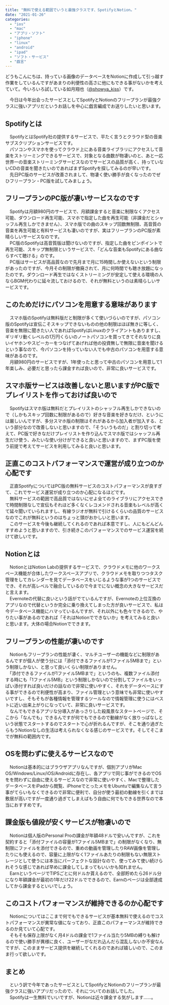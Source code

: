```yaml
---
title: "無料で使える範囲でいうと最強クラスです、SpotifyとNotion。"
date: "2021-01-26"
categories: 
  - "ios"
  - "mac"
  - "アプリ・ソフト"
  - "iphone"
  - "linux"
  - "android"
  - "ipad"
  - "ソフト・サービス"
  - "戯言"
---
```


どうもこんにちは、持っている画像のデータベースをNotionに作成して引っ越す作業をしているんですがあまりの利便性の高さに他にもできる事がないかを考えていて。今いろいろ試している如月翔也（[@showya\_kiss](http://twitter.com/showya_kiss)）です。  
  
　今日は今年出会ったサービスとしてSpotifyとNotionのフリープランが最強クラスに強いアプリだというお話しを中心に戯言編成でお送りしたいと思います。  

## Spotifyとは

　SpotifyとはSpotify社の提供するサービスで、平たく言うとクラウド型の音楽サブスクリプションサービスです。  
　パソコンやスマホを使ってクラウド上にある音楽ライブラリにアクセスして音楽をストリーミングできるサービスで、対象となる曲数が物凄いのと、あと一応世界一の音楽ストリーミングサービスなのでサービスの品質が高く、持っていないCDの音楽を聞きたいのであればまずSpotifyを探してみるのが早いです。  
　先日PC版のサービスが改善されまして、物凄く使い勝手が良くなったのでぜひフリープラン・PC版を試してみましょう。  

## フリープランのPC版が凄いサービスなのです

　Spotifyは月額980円のサービスで、月額課金すると音楽に制限なくアクセス可能、ダウンロード再生可能、スマホで指定した曲を再生可能（非課金だとシャッフル再生しかできません）、スマホ版での曲のスキップ回数無制限、高音質の音楽を再生可能と有料サービスも凄いのですが、実はフリープランのPC版が素晴らしいサービスなのです。  
　PC版のSpotifyは高音質版は聞けないのですが、指定した曲をピンポイントで再生可能、スキップ無制限というサービスで、「どんな音楽もSpotifyにある曲ならすべて聴ける」のです。  
　PC版はサービスが高品質なので先月まで月に15時間しか使えないという制限があったのですが、今月その制限が撤廃されて、月に何時間でも聴き放題になったのです。ダウンロード再生ではなくストリーミングが安定して使える環境の人ならBGM代わりに延々流しておけるので、それが無料というのは素晴らしいサービスです。  

## このためだけにパソコンを用意する意味があります

　スマホ版のSpotifyは無料版だと制限が多くて使いづらいのですが、パソコン版のSpotifyは宣伝こそスキップできないものの他の制限はほぼ無きに等しく、音楽を無限に聞きたい人であればSpotifyはLinuxのクライアントもありますし、ギリギリ動くレベルの1万円くらいのノートパソコンを買ってきてそれなりに良いイヤホンやスピーカーをつなげてあげれば他の投資無しで無限に音楽を聞けるという事なので、今パソコンを持っていない人でも中古のパソコンを用意する意味があるのです。  
　月額980円のサービスですが、1年使ったと思って中古のパソコンを用意して1年楽しみ、必要だと思ったら課金すれば良いので、非常に良いサービスです。  

## スマホ版サービスは改善しないと思いますがPC版でプレイリストを作っておけば良いので

　Spotifyはスマホ版は無料だとプレイリストのシャッフル再生しかできないので（しかもスキップ回数に制限があるので）好きな音楽を好きなだけ、というには厳しいんですが、多分スマホ版の制限はそれがあるから加入者が加入する、という部分なので改善しないと思いますので、「そういうものだ」と割り切って考えて、PC版で好きなだけプレイリストを作り込んでスマホ版ではシャッフル再生だけ使う、みたいな使い分けができると良いと思いますので、まずPC版を使う前提で考えてサービスを利用してみると良いと思います。  

## 正直このコストパフォーマンスで運営が成り立つのか心配です

　正直SpotifyについてはPC版の無料サービスのコストパフォーマンスが良すぎて、これでサービス運営が成り立つのか心配になるほどです。  
　無料サービスの範囲で高品質ではないにせよ全てのライブラリにアクセスできて時間制限なしで宣伝もそれほど多くなくレコメンドされる音楽もレベルが高くて延々聞いていられますし、有線ラジオが無料で引けるくらいの品質のサービスなのでこれが無料というのはちょっと頭がおかしいと思います。  
　このサービスを今後も継続してくれるのであれば本意ですし、人にもどんどんすすめようと思いますので、引き続きこのパフォーマンスでのサービス運営を続けて欲しいです。  

## Notionとは

　NotionとはNotion Labの提供するサービスで、クラウドメモに他のワークスペース機能が合体したワークスペースアプリで、クラウドメモを取りつつタスク管理をしてカレンダーを見てデータベースをいじるような事が1つのサービスででき、それが高レベルで融合しているので今までにない概念の大きなサービスだと言えます。  
　Evernoteの代替に良いという話がでているんですが、Evernoteの上位互換のアプリなので代替というか完全に乗り換えてしまった方が良いサービスで、私は今データベース機能にハマっているんですが、それ以外にも色々できるので、やりたい事があるのであれば「それはNotionでできないか」を考えてみると良いと思います。大体の場合Notionでできます。  

## フリープランの性能が凄いのです

　Notionもフリープランの性能が凄く、マルチユーザーの機能などに制限があるんですが個人が使う分には「添付できるファイルが1ファイル5MBまで」という制限しかない、と思って良いくらい制限がありません。  
　「添付できるファイルが1ファイル5MBまで」というのも、複数ファイル添付する時にも「1ファイル5MB」という制限しかないので分割してファイルをいっぱい添付すれば良いだけの話なので非常に使いやすく、それをデータベースにする事ができるので利便性が高まり、ファイル管理という意味でも非常に使いやすいですし、そもそもが各種情報を管理するツールなので情報管理に使うにはベストに近い出来上がりになっていて、非常に良いサービスです。  
　なんでもできるアプリな分導入があっさりした殺風景なスタートページで、そこから「なんでも」できるんですが何でもできるので動線がなく放りっぱなしという状態でスタートするのでスタートで心が折れるんですが、そこを通り過ぎたらもうNotionなしの生活は考えられなくなる感じのサービスです。そしてそこまでが無料の範囲内です。  

## OSを問わずに使えるサービスなので

　Notionは基本的にはブラウザアプリなんですが、個別アプリがMac OS/Windows/Linux/iOS/Androidに存在し、各アプリで同じ事ができるのでOSをを問わずに自由に使えるサービスなので非常に使いやすく、Macで整理したデータベースをiPadから閲覧、iPhoneでとったメモをUbuntuで編集なんて言う事がてらいもなくできるので非常に便利で、自分が使う最初の動線を引くまでは敷居が高いですが一度通り過ぎてしまえばもう自由に何でもできる世界なので本当におすすめです。  

## 課金版も値段が安くサービスが物凄いので

　Notionは個人版のPersonal Proの課金が年額48ドルで安いんですが、これを契約すると「添付ファイルの容量が1ファイル5MBまで」の制限がなくなり、無制限にファイルを添付できるので、重めの動画を管理したりRAW画像を管理したりにも使えるので、容量に上限がなく1ファイルあたりの制限もない無限ストレージとして使うには本当にパーフェクトな設計なので、使ってみて使い続けられそうな感じであれば早めに課金してしまってもいいかも知れません。  
　EarnというページでTIPSごとに何ドルか貰えるので、全部貯めたら26ドル分になり年額課金が最初の1年だけ22ドルでできるので、Earnのページは全部達成してから課金するといいでしょう。  

## このコストパフォーマンスが維持できるのか心配です

　Notionについてはここまで何でもできるサービスが基本無料で使えるのでコストパフォーマンスが異常な値になっており、正直このパフォーマンスが維持できるのか見ていて心配です。  
　そもそも保存上限がなく月4ドルの課金で1ファイル当たり5MBの縛りも解けるので使い勝手が異様に良く、ユーザーがなだれ込んだら混乱しないか不安なんですが、このままサービス提供を継続してくれるのであれば嬉しいので、このまま行って欲しいです。  

## まとめ

　という訳で今年であったサービスとしてSpotifyとNotionのフリープランが最強クラスに強いアプリだったので、それについてのお話しでした。  
　Spotifyは一生無料でいいですが、Notionは近々課金する気がします……。

